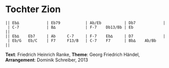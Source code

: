 Tochter Zion
============

    || Eb∆            | Eb79           | Ab/Eb          | Db7            |
     | C-7            | B∆             | F-7    Db13/Bb | Eb             ||
    || Eb∆    Eb7     | Ab     C-7     | F-7    Eb∆     | D7             |
     | Eb/G   Eb/C    | F7     F13/B   | C-7    F7      | Bb∆    Ab/Bb   ||

**Text**: Friedrich Heinrich Ranke,
**Theme**: Georg Friedrich Händel,
**Arrangement**: Dominik Schreiber, 2013